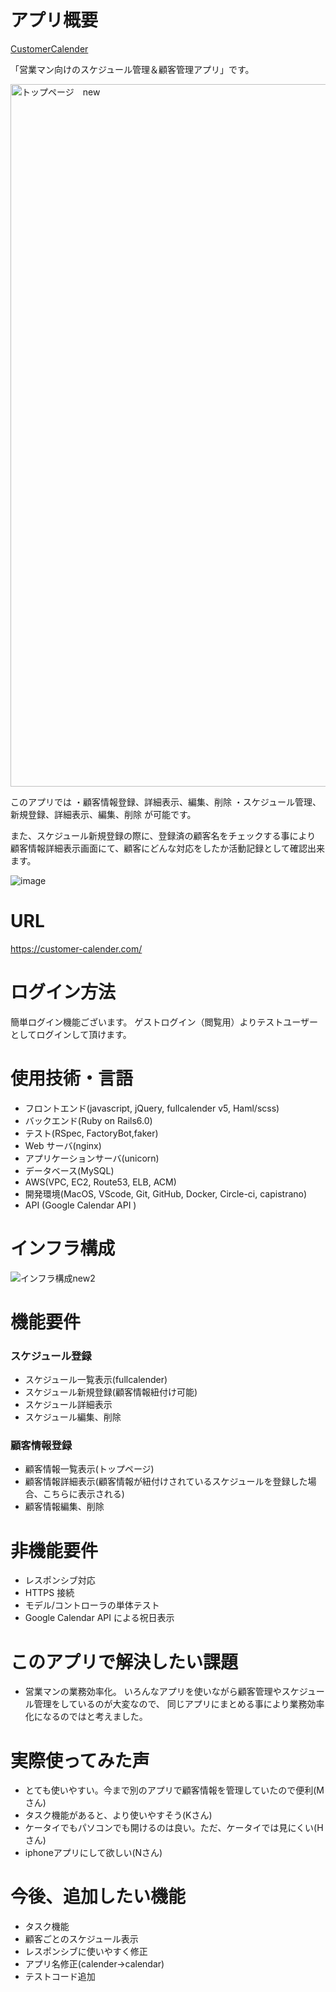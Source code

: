 # アプリ概要

[CustomerCalender](customer-calender.com/)


「営業マン向けのスケジュール管理＆顧客管理アプリ」です。


<img width="1124" alt="トップページ　new" src="https://user-images.githubusercontent.com/68436861/104837380-6df6f680-58f7-11eb-9db7-1ddea0feb71d.png">



このアプリでは
・顧客情報登録、詳細表示、編集、削除
・スケジュール管理、新規登録、詳細表示、編集、削除
が可能です。

また、スケジュール新規登録の際に、登録済の顧客名をチェックする事により<br>
顧客情報詳細表示画面にて、顧客にどんな対応をしたか活動記録として確認出来ます。


![image](https://user-images.githubusercontent.com/68436861/103549377-9ab81080-4eea-11eb-9b97-5c33e53b715b.png)

# URL
https://customer-calender.com/

# ログイン方法
簡単ログイン機能ございます。
ゲストログイン（閲覧用）よりテストユーザーとしてログインして頂けます。


# 使用技術・言語

- フロントエンド(javascript, jQuery, fullcalender v5, Haml/scss)
- バックエンド(Ruby on Rails6.0)
- テスト(RSpec, FactoryBot,faker)
- Web サーバ(nginx)
- アプリケーションサーバ(unicorn)
- データベース(MySQL)
- AWS(VPC, EC2, Route53, ELB, ACM)
- 開発環境(MacOS, VScode, Git, GitHub, Docker, Circle-ci, capistrano)
- API (Google Calendar API )



# インフラ構成

![インフラ構成new2](https://user-images.githubusercontent.com/68436861/106246769-fc516d80-6251-11eb-8360-94e95a89db85.png)




# 機能要件

### スケジュール登録

- スケジュール一覧表示(fullcalender)
- スケジュール新規登録(顧客情報紐付け可能)
- スケジュール詳細表示
- スケジュール編集、削除

### 顧客情報登録

- 顧客情報一覧表示(トップページ)
- 顧客情報詳細表示(顧客情報が紐付けされているスケジュールを登録した場合、こちらに表示される)
- 顧客情報編集、削除

# 非機能要件
- レスポンシブ対応
- HTTPS 接続
- モデル/コントローラの単体テスト
- Google Calendar API による祝日表示

# このアプリで解決したい課題

- 営業マンの業務効率化。
いろんなアプリを使いながら顧客管理やスケジュール管理をしているのが大変なので、
同じアプリにまとめる事により業務効率化になるのではと考えました。

# 実際使ってみた声

- とても使いやすい。今まで別のアプリで顧客情報を管理していたので便利(Mさん)
- タスク機能があると、より使いやすそう(Kさん)
- ケータイでもパソコンでも開けるのは良い。ただ、ケータイでは見にくい(Hさん)
- iphoneアプリにして欲しい(Nさん)


# 今後、追加したい機能
- タスク機能
- 顧客ごとのスケジュール表示
- レスポンシブに使いやすく修正
- アプリ名修正(calender→calendar)
- テストコード追加
